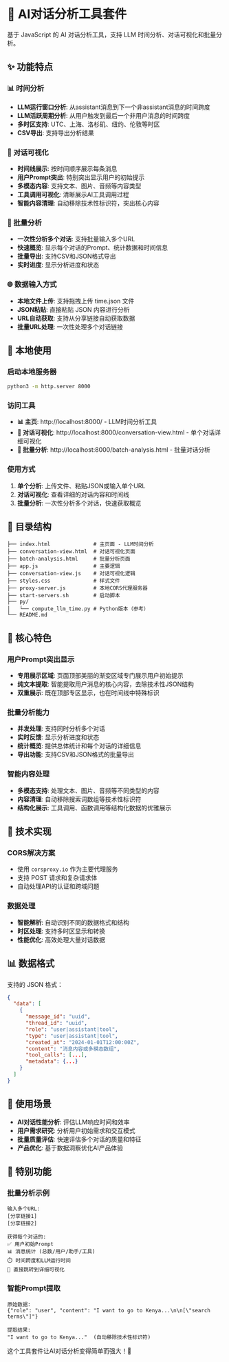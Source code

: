 # 🚀 AI对话分析工具套件

基于 JavaScript 的 AI 对话分析工具，支持 LLM 时间分析、对话可视化和批量分析。

## ✨ 功能特点

### 📊 时间分析
- **LLM运行窗口分析**: 从assistant消息到下一个非assistant消息的时间跨度
- **LLM活跃周期分析**: 从用户触发到最后一个非用户消息的时间跨度
- **多时区支持**: UTC、上海、洛杉矶、纽约、伦敦等时区
- **CSV导出**: 支持导出分析结果

### 🎨 对话可视化
- **时间线展示**: 按时间顺序展示每条消息
- **用户Prompt突出**: 特别突出显示用户的初始提示
- **多模态内容**: 支持文本、图片、音频等内容类型
- **工具调用可视化**: 清晰展示AI工具调用过程
- **智能内容清理**: 自动移除技术性标识符，突出核心内容

### 🚀 批量分析
- **一次性分析多个对话**: 支持批量输入多个URL
- **快速概览**: 显示每个对话的Prompt、统计数据和时间信息
- **批量导出**: 支持CSV和JSON格式导出
- **实时进度**: 显示分析进度和状态

### 🌐 数据输入方式
- **本地文件上传**: 支持拖拽上传 time.json 文件
- **JSON粘贴**: 直接粘贴 JSON 内容进行分析
- **URL自动获取**: 支持从分享链接自动获取数据
- **批量URL处理**: 一次性处理多个对话链接

## 🚀 本地使用

### 启动本地服务器
```bash
python3 -m http.server 8000
```

### 访问工具
- **📊 主页**: http://localhost:8000/ - LLM时间分析工具
- **📱 对话可视化**: http://localhost:8000/conversation-view.html - 单个对话详细可视化
- **🚀 批量分析**: http://localhost:8000/batch-analysis.html - 批量对话分析

### 使用方式
1. **单个分析**: 上传文件、粘贴JSON或输入单个URL
2. **对话可视化**: 查看详细的对话内容和时间线
3. **批量分析**: 一次性分析多个对话，快速获取概览

## 📁 目录结构
```
├── index.html              # 主页面 - LLM时间分析
├── conversation-view.html  # 对话可视化页面
├── batch-analysis.html     # 批量分析页面
├── app.js                  # 主要逻辑
├── conversation-view.js    # 对话可视化逻辑
├── styles.css              # 样式文件
├── proxy-server.js         # 本地CORS代理服务器
├── start-servers.sh        # 启动脚本
├── py/
│   └── compute_llm_time.py # Python版本（参考）
└── README.md
```

## 🎯 核心特色

### 用户Prompt突出显示
- **专用展示区域**: 页面顶部美丽的渐变区域专门展示用户初始提示
- **纯文本提取**: 智能提取用户消息的核心内容，去除技术性JSON结构
- **双重展示**: 既在顶部专区显示，也在时间线中特殊标识

### 批量分析能力
- **并发处理**: 支持同时分析多个对话
- **实时反馈**: 显示分析进度和状态
- **统计概览**: 提供总体统计和每个对话的详细信息
- **导出功能**: 支持CSV和JSON格式的批量导出

### 智能内容处理
- **多模态支持**: 处理文本、图片、音频等不同类型的内容
- **内容清理**: 自动移除搜索词数组等技术性标识符
- **结构化展示**: 工具调用、函数调用等结构化数据的优雅展示

## 🔧 技术实现

### CORS解决方案
- 使用 `corsproxy.io` 作为主要代理服务
- 支持 POST 请求和复杂请求体
- 自动处理API的认证和跨域问题

### 数据处理
- **智能解析**: 自动识别不同的数据格式和结构
- **时区处理**: 支持多时区显示和转换
- **性能优化**: 高效处理大量对话数据

## 📊 数据格式

支持的 JSON 格式：
```json
{
  "data": [
    {
      "message_id": "uuid",
      "thread_id": "uuid", 
      "role": "user|assistant|tool",
      "type": "user|assistant|tool",
      "created_at": "2024-01-01T12:00:00Z",
      "content": "消息内容或多模态数组",
      "tool_calls": [...],
      "metadata": {...}
    }
  ]
}
```

## 🎯 使用场景
- **AI对话性能分析**: 评估LLM响应时间和效率
- **用户需求研究**: 分析用户初始需求和交互模式
- **批量质量评估**: 快速评估多个对话的质量和特征
- **产品优化**: 基于数据洞察优化AI产品体验

## 🌟 特别功能

### 批量分析示例
```
输入多个URL:
[分享链接1]
[分享链接2]

获得每个对话的:
✅ 用户初始Prompt
📊 消息统计 (总数/用户/助手/工具)
⏱️ 时间跨度和LLM运行时间
📱 直接跳转到详细可视化
```

### 智能Prompt提取
```
原始数据:
{"role": "user", "content": "I want to go to Kenya...\n\n[\"search terms\"]"}

提取结果:
"I want to go to Kenya..."  (自动移除技术性标识符)
```

这个工具套件让AI对话分析变得简单而强大！🎉